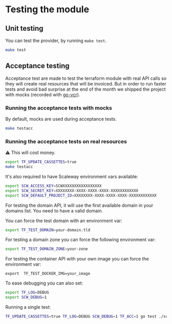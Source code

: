 # Testing the module

## Unit testing

You can test the provider, by running `make test`.

```sh
make test
```

## Acceptance testing

Acceptance test are made to test the terraform module with real API calls so they will create real resources that will be invoiced.
But in order to run faster tests and avoid bad surprise at the end of the month we shipped the project with mocks (recorded with [go-vcr](https://github.com/dnaeon/go-vcr)).

### Running the acceptance tests with mocks

By default, mocks are used during acceptance tests.

```sh
make testacc
```

### Running the acceptance tests on real resources

:warning: This will cost money.

```sh
export TF_UPDATE_CASSETTES=true
make testacc
```

It's also required to have Scaleway environment vars available:

```sh
export SCW_ACCESS_KEY=SCWXXXXXXXXXXXXXXXXX
export SCW_SECRET_KEY=XXXXXXXX-XXXX-XXXX-XXXX-XXXXXXXXXXXX
export SCW_DEFAULT_PROJECT_ID=XXXXXXXX-XXXX-XXXX-XXXX-XXXXXXXXXXXX
```

For testing the domain API, it will use the first available domain in your domains list. You need to have a valid domain.

You can force the test domain with an environment var:

```sh
export TF_TEST_DOMAIN=your-domain.tld
```

For testing a domain zone you can force the following environment var:

```sh
export TF_TEST_DOMAIN_ZONE=your-zone
```

For testing the container API with your own image you can force the environment var:

```shell
export  TF_TEST_DOCKER_IMG=your_image
```

To ease debugging you can also set:
```sh
export TF_LOG=DEBUG
export SCW_DEBUG=1
```

Running a single test:
```sh
TF_UPDATE_CASSETTES=true TF_LOG=DEBUG SCW_DEBUG=1 TF_ACC=1 go test ./scaleway -v -run=TestAccScalewayDataSourceRDBInstance_Basic -timeout=120m -parallel=10
```

